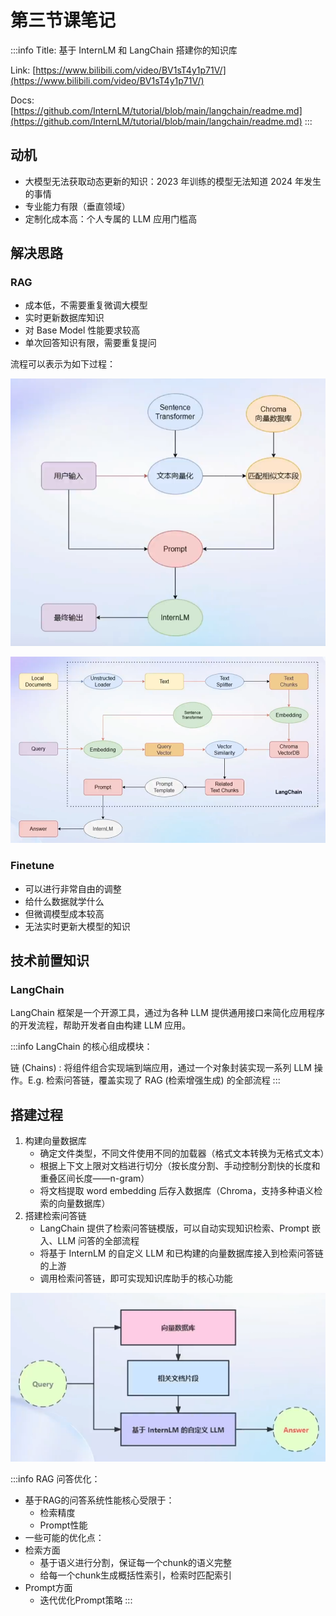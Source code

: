 # 第三节课笔记

:::info
Title: 基于 InternLM 和 LangChain 搭建你的知识库

Link: [https://www.bilibili.com/video/BV1sT4y1p71V/](https://www.bilibili.com/video/BV1sT4y1p71V/)

Docs: [https://github.com/InternLM/tutorial/blob/main/langchain/readme.md](https://github.com/InternLM/tutorial/blob/main/langchain/readme.md)
:::

## 动机

- 大模型无法获取动态更新的知识：2023 年训练的模型无法知道 2024 年发生的事情
- 专业能力有限（垂直领域）
- 定制化成本高：个人专属的 LLM 应用门槛高

## 解决思路

### RAG

- 成本低，不需要重复微调大模型
- 实时更新数据库知识
- 对 Base Model 性能要求较高
- 单次回答知识有限，需要重复提问

流程可以表示为如下过程：

![image-20240110231200942](src/第三节课笔记/image-20240110231200942.png)

![image-20240110231221663](src/第三节课笔记/image-20240110231221663.png)

### Finetune

- 可以进行非常自由的调整
- 给什么数据就学什么
- 但微调模型成本较高
- 无法实时更新大模型的知识

## 技术前置知识

### LangChain

LangChain 框架是一个开源工具，通过为各种 LLM 提供通用接口来简化应用程序的开发流程，帮助开发者自由构建 LLM 应用。

:::info
LangChain 的核心组成模块：

链 (Chains) : 将组件组合实现端到端应用，通过一个对象封装实现一系列 LLM 操作。E.g. 检索问答链，覆盖实现了 RAG (检索增强生成) 的全部流程
:::

## 搭建过程

1. 构建向量数据库
   - 确定文件类型，不同文件使用不同的加载器（格式文本转换为无格式文本）
   - 根据上下文上限对文档进行切分（按长度分割、手动控制分割快的长度和重叠区间长度——n-gram）
   - 将文档提取 word embedding 后存入数据库（Chroma，支持多种语义检索的向量数据库）
2. 搭建检索问答链
   - LangChain 提供了检索问答链模版，可以自动实现知识检索、Prompt 嵌入、LLM
     问答的全部流程
   - 将基于 InternLM 的自定义 LLM 和已构建的向量数据库接入到检索问答链的上游
   - 调用检索问答链，即可实现知识库助手的核心功能

![image-20240110231236837](src/第三节课笔记/image-20240110231236837.png)

:::info
RAG 问答优化：
- 基于RAG的问答系统性能核心受限于：
   - 检索精度
   - Prompt性能
- 一些可能的优化点：
- 检索方面
  - 基于语义进行分割，保证每一个chunk的语义完整
  - 给每一个chunk生成概括性索引，检索时匹配索引
- Prompt方面
  - 迭代优化Prompt策略
:::
